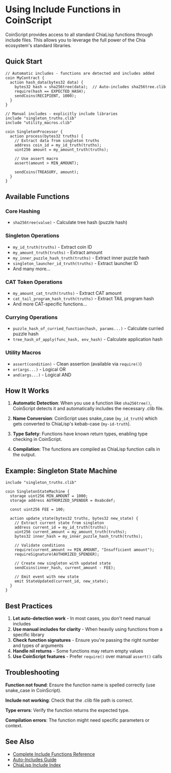# Using Include Functions in CoinScript

CoinScript provides access to all standard ChiaLisp functions through include files. This allows you to leverage the full power of the Chia ecosystem's standard libraries.

## Quick Start

```coinscript
// Automatic includes - functions are detected and includes added
coin MyContract {
  action hash_data(bytes32 data) {
    bytes32 hash = sha256tree(data);  // Auto-includes sha256tree.clib
    require(hash == EXPECTED_HASH);
    sendCoins(RECIPIENT, 1000);
  }
}

// Manual includes - explicitly include libraries
include "singleton_truths.clib"
include "utility_macros.clib"

coin SingletonProcessor {
  action process(bytes32 truths) {
    // Extract data from singleton truths
    address coin_id = my_id_truth(truths);
    uint256 amount = my_amount_truth(truths);
    
    // Use assert macro
    assert(amount > MIN_AMOUNT);
    
    sendCoins(TREASURY, amount);
  }
}
```

## Available Functions

### Core Hashing
- `sha256tree(value)` - Calculate tree hash (puzzle hash)

### Singleton Operations
- `my_id_truth(truths)` - Extract coin ID
- `my_amount_truth(truths)` - Extract amount
- `my_inner_puzzle_hash_truth(truths)` - Extract inner puzzle hash
- `singleton_launcher_id_truth(truths)` - Extract launcher ID
- And many more...

### CAT Token Operations
- `my_amount_cat_truth(truths)` - Extract CAT amount
- `cat_tail_program_hash_truth(truths)` - Extract TAIL program hash
- And more CAT-specific functions...

### Currying Operations
- `puzzle_hash_of_curried_function(hash, params...)` - Calculate curried puzzle hash
- `tree_hash_of_apply(func_hash, env_hash)` - Calculate application hash

### Utility Macros
- `assert(condition)` - Clean assertion (available via `require()`)
- `or(args...)` - Logical OR
- `and(args...)` - Logical AND

## How It Works

1. **Automatic Detection**: When you use a function like `sha256tree()`, CoinScript detects it and automatically includes the necessary .clib file.

2. **Name Conversion**: CoinScript uses snake_case (`my_id_truth`) which gets converted to ChiaLisp's kebab-case (`my-id-truth`).

3. **Type Safety**: Functions have known return types, enabling type checking in CoinScript.

4. **Compilation**: The functions are compiled as ChiaLisp function calls in the output.

## Example: Singleton State Machine

```coinscript
include "singleton_truths.clib"

coin SingletonStateMachine {
  storage uint256 MIN_AMOUNT = 1000;
  storage address AUTHORIZED_SPENDER = 0xabcdef;
  
  const uint256 FEE = 100;
  
  action update_state(bytes32 truths, bytes32 new_state) {
    // Extract current state from singleton
    address current_id = my_id_truth(truths);
    uint256 current_amount = my_amount_truth(truths);
    bytes32 inner_hash = my_inner_puzzle_hash_truth(truths);
    
    // Validate conditions
    require(current_amount >= MIN_AMOUNT, "Insufficient amount");
    requireSignature(AUTHORIZED_SPENDER);
    
    // Create new singleton with updated state
    sendCoins(inner_hash, current_amount - FEE);
    
    // Emit event with new state
    emit StateUpdated(current_id, new_state);
  }
}
```

## Best Practices

1. **Let auto-detection work** - In most cases, you don't need manual includes
2. **Use manual includes for clarity** - When heavily using functions from a specific library
3. **Check function signatures** - Ensure you're passing the right number and types of arguments
4. **Handle nil returns** - Some functions may return empty values
5. **Use CoinScript features** - Prefer `require()` over manual `assert()` calls

## Troubleshooting

**Function not found**: Ensure the function name is spelled correctly (use snake_case in CoinScript).

**Include not working**: Check that the .clib file path is correct.

**Type errors**: Verify the function returns the expected type.

**Compilation errors**: The function might need specific parameters or context.

## See Also

- [Complete Include Functions Reference](./include-functions-reference.md)
- [Auto-Includes Guide](./auto-includes-guide.md)
- [ChiaLisp Include Index](../src/chialisp/includeIndex.ts) 